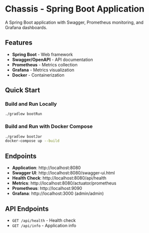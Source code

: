 # Chassis - Spring Boot Application

A Spring Boot application with Swagger, Prometheus monitoring, and Grafana dashboards.

## Features

- **Spring Boot** - Web framework
- **Swagger/OpenAPI** - API documentation
- **Prometheus** - Metrics collection
- **Grafana** - Metrics visualization
- **Docker** - Containerization

## Quick Start

### Build and Run Locally
```bash
./gradlew bootRun
```

### Build and Run with Docker Compose
```bash
./gradlew bootJar
docker-compose up --build
```

## Endpoints

- **Application**: http://localhost:8080
- **Swagger UI**: http://localhost:8080/swagger-ui.html
- **Health Check**: http://localhost:8080/api/health
- **Metrics**: http://localhost:8080/actuator/prometheus
- **Prometheus**: http://localhost:9090
- **Grafana**: http://localhost:3000 (admin/admin)

## API Endpoints

- `GET /api/health` - Health check
- `GET /api/info` - Application info